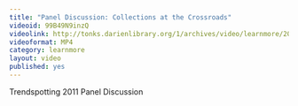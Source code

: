 ```yaml
---
title: "Panel Discussion: Collections at the Crossroads"
videoid: 99B49N9inzQ
videolink: http://tonks.darienlibrary.org/1/archives/video/learnmore/20110425_collections_crossroads_panel.mp4
videoformat: MP4
category: learnmore
layout: video
published: yes
---
```


Trendspotting 2011 Panel Discussion